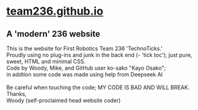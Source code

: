 # [team236.github.io](https://team236.github.io)
## A 'modern' 236 website
This is the website for First Robotics Team 236 'TechnoTicks.'\
Proudly using no plug-ins and junk in the back end (- 'tick toc'); just pure, sweet, HTML and minimal CSS.\
Code by Woody, Mike, and GitHub user ko-sako "Kayo Osako";\
in addtion some code was made using help from Deepseek AI\
\
Be careful when touching the code; MY CODE IS BAD AND WILL BREAK.\
Thanks,\
Woody (self-proclaimed head website coder)
